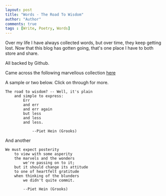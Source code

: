 ```yaml
--- 
layout: post
title: "Words - The Road To Wisdom"
author: "Author"
comments: true
tags : [Write, Poetry, Words]
---
```


Over my life I have always collected words, but over time, they keep getting lost. Now that this blog has gotten going, that's one place I have to both store and share.

All backed by Github. 

Came across the following marvellous collection [here](http://leptonica.com/cachedpages/grooks/grooks.html)

A sample or two below. Click on through for more.

    The road to wisdom? -- Well, it's plain
        and simple to express:
            Err
            and err
            and err again
            but less
            and less
            and less.

                --Piet Hein (Grooks)

And another 

    We must expect posterity
        to view with some asperity
        the marvels and the wonders
            we're passing on to it;
        but it should change its attitude
        to one of heartfelt gratitude
        when thinking of the blunders
            we didn't quite commit.

            --Piet Hein (Grooks)

